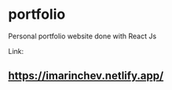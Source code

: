 # portfolio
Personal portfolio website done with React Js

Link:
## https://imarinchev.netlify.app/
